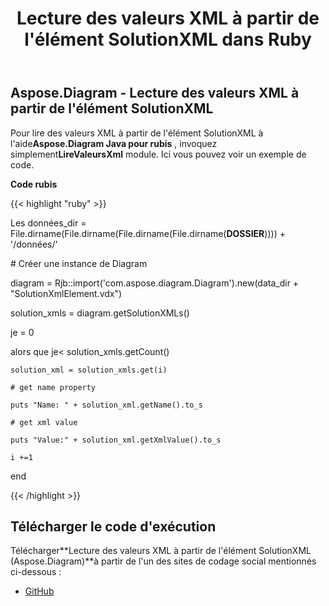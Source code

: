 ﻿---
title: Lecture des valeurs XML à partir de l'élément SolutionXML dans Ruby
type: docs
weight: 20
url: /fr/java/reading-xml-values-from-the-solutionxml-element-in-ruby/
---
## **Aspose.Diagram - Lecture des valeurs XML à partir de l'élément SolutionXML**
 Pour lire des valeurs XML à partir de l'élément SolutionXML à l'aide**Aspose.Diagram Java pour rubis** , invoquez simplement**LireValeursXml** module. Ici vous pouvez voir un exemple de code.

**Code rubis**

{{< highlight "ruby" >}}

 Les données_dir = File.dirname(File.dirname(File.dirname(File.dirname(__DOSSIER__)))) + '/données/'

\# Créer une instance de Diagram

diagram = Rjb::import('com.aspose.diagram.Diagram').new(data_dir + "SolutionXmlElement.vdx")

solution_xmls = diagram.getSolutionXMLs()

je = 0

 alors que je< solution_xmls.getCount()

    solution_xml = solution_xmls.get(i)

    # get name property

    puts "Name: " + solution_xml.getName().to_s

    # get xml value

    puts "Value:" + solution_xml.getXmlValue().to_s

    i +=1

end

{{< /highlight >}}
## **Télécharger le code d'exécution**
 Télécharger**Lecture des valeurs XML à partir de l'élément SolutionXML (Aspose.Diagram)**à partir de l'un des sites de codage social mentionnés ci-dessous :

- [GitHub](https://github.com/asposediagram/Aspose.Diagram-for-Java/blob/master/Plugins/Aspose_Diagram_Java_for_Ruby/lib/asposediagramjava/SolutionXML/readxmlvalues.rb)
